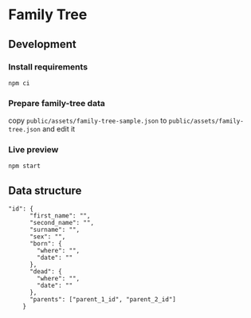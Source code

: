 # Family Tree

## Development

### Install requirements

`npm ci`

### Prepare family-tree data

copy `public/assets/family-tree-sample.json` to `public/assets/family-tree.json` and edit it

### Live preview

`npm start`


## Data structure

```
"id": {
      "first_name": "",
      "second_name": "",
      "surname": "",
      "sex": "", 
      "born": {
        "where": "",
        "date": ""
      },
      "dead": {
        "where": "",
        "date": ""
      },
      "parents": ["parent_1_id", "parent_2_id"]
    }
```

